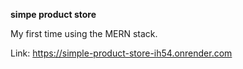 **simpe product store**

My first time using the MERN stack.

Link: https://simple-product-store-ih54.onrender.com